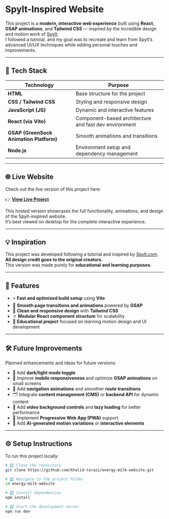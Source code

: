 # Spylt-Inspired Website

This project is a **modern, interactive web experience** built using **React**, **GSAP animations**, and **Tailwind CSS** — inspired by the incredible design and motion work of [Spylt](https://www.spylt.com/).  
I followed a tutroial, and my goal was to recreate and learn from Spylt’s advanced UI/UX techniques while adding personal touches and improvements.

---

## 🚀 Tech Stack

| Technology | Purpose |
|-------------|----------|
| **HTML** | Base structure for the project |
| **CSS / Tailwind CSS** | Styling and responsive design |
| **JavaScript (JS)** | Dynamic and interactive features |
| **React (via Vite)** | Component-based architecture and fast dev environment |
| **GSAP (GreenSock Animation Platform)** | Smooth animations and transitions |
| **Node.js** | Environment setup and dependency management |

---
## 🌐 Live Website

Check out the live version of this project here:  

👉 **[View Live Project](https://energy-milk-website.vercel.app/)**  

This hosted version showcases the full functionality, animations, and design of the Spylt-inspired website.  
It’s best viewed on desktop for the complete interactive experience.

---
## 💡 Inspiration

This project was developed following a tutorial and inspired by [Spylt.com](https://www.spylt.com/).  
**All design credit goes to the original creators.**  
This version was made purely for **educational and learning purposes**.

---
## 🧩 Features

- ⚡ **Fast and optimized build setup** using **Vite**
- 💫 **Smooth page transitions and animations** powered by **GSAP**
- 🎨 **Clean and responsive design** with **Tailwind CSS**
- ⚛️ **Modular React component structure** for scalability
- 🧠 **Educational project** focused on learning motion design and UI development

---

## 🛠️ Future Improvements

Planned enhancements and ideas for future versions:

- 🌙 Add **dark/light mode toggle**
- 📱 Improve **mobile responsiveness** and optimize **GSAP animations** on small screens
- 🧭 Add **navigation animations** and smoother **route transitions**
- 🗂️ Integrate **content management (CMS)** or **backend API** for dynamic content
- 🎥 Add **video background controls** and **lazy loading** for better performance
- 💾 Implement **Progressive Web App (PWA)** support
- 🧠 Add **AI-generated motion variations** or **interactive elements**

---

## ⚙️ Setup Instructions

To run this project locally:

```bash
# 1️⃣ Clone the repository
git clone https://github.com/khalid-tarazi/energy-milk-website.git

# 2️⃣ Navigate to the project folder
cd energy-milk-website

# 3️⃣ Install dependencies
npm install

# 4️⃣ Start the development server
npm run dev
